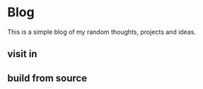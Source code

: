 # Blog

This is a simple blog of my random thoughts, projects and ideas.

## visit in

## build from source

